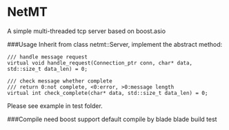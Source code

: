 NetMT
=====

A simple multi-threaded tcp server based on boost.asio

###Usage
Inherit from class netmt::Server, implement the abstract method:
```
/// handle message request
virtual void handle_request(Connection_ptr conn, char* data, std::size_t data_len) = 0;

/// check message whether complete
/// return 0:not complete, <0:error, >0:message length
virtual int check_complete(char* data, std::size_t data_len) = 0;  
```

Please see example in test folder.

###Compile
need boost support
default compile by blade
blade build test
